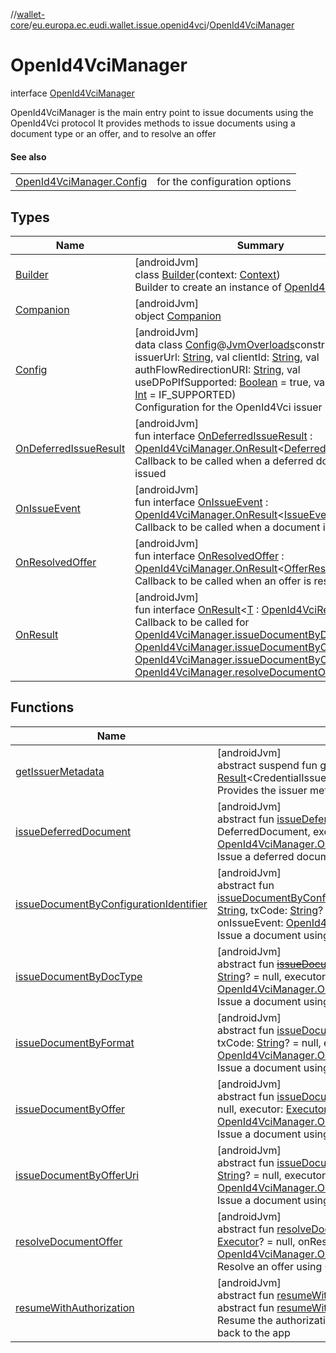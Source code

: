 //[wallet-core](../../../index.md)/[eu.europa.ec.eudi.wallet.issue.openid4vci](../index.md)/[OpenId4VciManager](index.md)

# OpenId4VciManager

interface [OpenId4VciManager](index.md)

OpenId4VciManager is the main entry point to issue documents using the OpenId4Vci protocol It provides methods to issue documents using a document type or an offer, and to resolve an offer

#### See also

| | |
|---|---|
| [OpenId4VciManager.Config](-config/index.md) | for the configuration options |

## Types

| Name | Summary |
|---|---|
| [Builder](-builder/index.md) | [androidJvm]<br>class [Builder](-builder/index.md)(context: [Context](https://developer.android.com/reference/kotlin/android/content/Context.html))<br>Builder to create an instance of [OpenId4VciManager](index.md) |
| [Companion](-companion/index.md) | [androidJvm]<br>object [Companion](-companion/index.md) |
| [Config](-config/index.md) | [androidJvm]<br>data class [Config](-config/index.md)@[JvmOverloads](https://kotlinlang.org/api/latest/jvm/stdlib/kotlin.jvm/-jvm-overloads/index.html)constructor(val issuerUrl: [String](https://kotlinlang.org/api/latest/jvm/stdlib/kotlin/-string/index.html), val clientId: [String](https://kotlinlang.org/api/latest/jvm/stdlib/kotlin/-string/index.html), val authFlowRedirectionURI: [String](https://kotlinlang.org/api/latest/jvm/stdlib/kotlin/-string/index.html), val useDPoPIfSupported: [Boolean](https://kotlinlang.org/api/latest/jvm/stdlib/kotlin/-boolean/index.html) = true, val parUsage: [Int](https://kotlinlang.org/api/latest/jvm/stdlib/kotlin/-int/index.html) = IF_SUPPORTED)<br>Configuration for the OpenId4Vci issuer |
| [OnDeferredIssueResult](-on-deferred-issue-result/index.md) | [androidJvm]<br>fun interface [OnDeferredIssueResult](-on-deferred-issue-result/index.md) : [OpenId4VciManager.OnResult](-on-result/index.md)&lt;[DeferredIssueResult](../-deferred-issue-result/index.md)&gt; <br>Callback to be called when a deferred document is issued |
| [OnIssueEvent](-on-issue-event/index.md) | [androidJvm]<br>fun interface [OnIssueEvent](-on-issue-event/index.md) : [OpenId4VciManager.OnResult](-on-result/index.md)&lt;[IssueEvent](../-issue-event/index.md)&gt; <br>Callback to be called when a document is issued |
| [OnResolvedOffer](-on-resolved-offer/index.md) | [androidJvm]<br>fun interface [OnResolvedOffer](-on-resolved-offer/index.md) : [OpenId4VciManager.OnResult](-on-result/index.md)&lt;[OfferResult](../-offer-result/index.md)&gt; <br>Callback to be called when an offer is resolved |
| [OnResult](-on-result/index.md) | [androidJvm]<br>fun interface [OnResult](-on-result/index.md)&lt;[T](-on-result/index.md) : [OpenId4VciResult](../-open-id4-vci-result/index.md)&gt;<br>Callback to be called for [OpenId4VciManager.issueDocumentByDocType](issue-document-by-doc-type.md), [OpenId4VciManager.issueDocumentByOffer](issue-document-by-offer.md), [OpenId4VciManager.issueDocumentByOfferUri](issue-document-by-offer-uri.md) and [OpenId4VciManager.resolveDocumentOffer](resolve-document-offer.md) methods |

## Functions

| Name                                                                                    | Summary                                                                                                                                                                                                                                                                                                                                                                                                                                                                                                                                                                              |
|-----------------------------------------------------------------------------------------|--------------------------------------------------------------------------------------------------------------------------------------------------------------------------------------------------------------------------------------------------------------------------------------------------------------------------------------------------------------------------------------------------------------------------------------------------------------------------------------------------------------------------------------------------------------------------------------|
| [getIssuerMetadata](get-issuer-metadata.md)                                             | [androidJvm]<br>abstract suspend fun [getIssuerMetadata](get-issuer-metadata.md)(): [Result](https://kotlinlang.org/api/latest/jvm/stdlib/kotlin/-result/index.html)&lt;CredentialIssuerMetadata&gt;<br>Provides the issuer metadata                                                                                                                                                                                                                                                                                                                                                 |
| [issueDeferredDocument](issue-deferred-document.md)                                     | [androidJvm]<br>abstract fun [issueDeferredDocument](issue-deferred-document.md)(deferredDocument: DeferredDocument, executor: [Executor](https://developer.android.com/reference/kotlin/java/util/concurrent/Executor.html)? = null, onIssueResult: [OpenId4VciManager.OnDeferredIssueResult](-on-deferred-issue-result/index.md))<br>Issue a deferred document                                                                                                                                                                                                                     |
| [issueDocumentByConfigurationIdentifier](issue-document-by-configuration-identifier.md) | [androidJvm]<br>abstract fun [issueDocumentByConfigurationIdentifier](issue-document-by-configuration-identifier.md)(credentialConfigurationId: [String](https://kotlinlang.org/api/latest/jvm/stdlib/kotlin/-string/index.html), txCode: [String](https://kotlinlang.org/api/latest/jvm/stdlib/kotlin/-string/index.html)? = null, executor: [Executor](https://developer.android.com/reference/kotlin/java/util/concurrent/Executor.html)? = null, onIssueEvent: [OpenId4VciManager.OnIssueEvent](-on-issue-event/index.md))<br>Issue a document using a configuration identifier. |
| [issueDocumentByDocType](issue-document-by-doc-type.md)                                 | [androidJvm]<br>abstract fun [~~issueDocumentByDocType~~](issue-document-by-doc-type.md)(docType: [String](https://kotlinlang.org/api/latest/jvm/stdlib/kotlin/-string/index.html), txCode: [String](https://kotlinlang.org/api/latest/jvm/stdlib/kotlin/-string/index.html)? = null, executor: [Executor](https://developer.android.com/reference/kotlin/java/util/concurrent/Executor.html)? = null, onIssueEvent: [OpenId4VciManager.OnIssueEvent](-on-issue-event/index.md))<br>Issue a document using a document type                                                           |
| [issueDocumentByFormat](issue-document-by-format.md)                                    | [androidJvm]<br>abstract fun [issueDocumentByFormat](issue-document-by-format.md)(format: DocumentFormat, txCode: [String](https://kotlinlang.org/api/latest/jvm/stdlib/kotlin/-string/index.html)? = null, executor: [Executor](https://developer.android.com/reference/kotlin/java/util/concurrent/Executor.html)? = null, onIssueEvent: [OpenId4VciManager.OnIssueEvent](-on-issue-event/index.md))<br>Issue a document using a document format                                                                                                                                   |
| [issueDocumentByOffer](issue-document-by-offer.md)                                      | [androidJvm]<br>abstract fun [issueDocumentByOffer](issue-document-by-offer.md)(offer: [Offer](../-offer/index.md), txCode: [String](https://kotlinlang.org/api/latest/jvm/stdlib/kotlin/-string/index.html)? = null, executor: [Executor](https://developer.android.com/reference/kotlin/java/util/concurrent/Executor.html)? = null, onIssueEvent: [OpenId4VciManager.OnIssueEvent](-on-issue-event/index.md))<br>Issue a document using an offer                                                                                                                                  |
| [issueDocumentByOfferUri](issue-document-by-offer-uri.md)                               | [androidJvm]<br>abstract fun [issueDocumentByOfferUri](issue-document-by-offer-uri.md)(offerUri: [String](https://kotlinlang.org/api/latest/jvm/stdlib/kotlin/-string/index.html), txCode: [String](https://kotlinlang.org/api/latest/jvm/stdlib/kotlin/-string/index.html)? = null, executor: [Executor](https://developer.android.com/reference/kotlin/java/util/concurrent/Executor.html)? = null, onIssueEvent: [OpenId4VciManager.OnIssueEvent](-on-issue-event/index.md))<br>Issue a document using an offer URI                                                               |
| [resolveDocumentOffer](resolve-document-offer.md)                                       | [androidJvm]<br>abstract fun [resolveDocumentOffer](resolve-document-offer.md)(offerUri: [String](https://kotlinlang.org/api/latest/jvm/stdlib/kotlin/-string/index.html), executor: [Executor](https://developer.android.com/reference/kotlin/java/util/concurrent/Executor.html)? = null, onResolvedOffer: [OpenId4VciManager.OnResolvedOffer](-on-resolved-offer/index.md))<br>Resolve an offer using OpenId4Vci protocol                                                                                                                                                         |
| [resumeWithAuthorization](resume-with-authorization.md)                                 | [androidJvm]<br>abstract fun [resumeWithAuthorization](resume-with-authorization.md)(uri: [Uri](https://developer.android.com/reference/kotlin/android/net/Uri.html))<br>abstract fun [resumeWithAuthorization](resume-with-authorization.md)(uri: [String](https://kotlinlang.org/api/latest/jvm/stdlib/kotlin/-string/index.html))<br>Resume the authorization flow after the user has been redirected back to the app                                                                                                                                                             |
